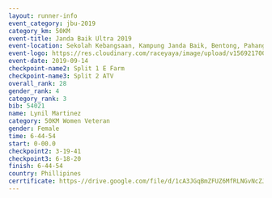 ```yaml
---
layout: runner-info 
event_category: jbu-2019 
category_km: 50KM 
event-title: Janda Baik Ultra 2019
event-location: Sekolah Kebangsaan, Kampung Janda Baik, Bentong, Pahang, Malaysia 
event-logo: https://res.cloudinary.com/raceyaya/image/upload/v1569217009/logo/janda-baik_vch1pc.jpg 
event-date: 2019-09-14 
checkpoint-name2: Split 1 E Farm 
checkpoint-name3: Split 2 ATV 
overall_rank: 28
gender_rank: 4
category_rank: 3
bib: 54021
name: Lynil Martinez
category: 50KM Women Veteran
gender: Female
time: 6-44-54
start: 0-00.0
checkpoint2: 3-19-41
checkpoint3: 6-18-20
finish: 6-44-54
country: Phillipines
cerrtificate: https-//drive.google.com/file/d/1cA3JGqBmZFUZ6MfRLNGvNcZJE8uhHByt/view?usp=sharing
---
```

